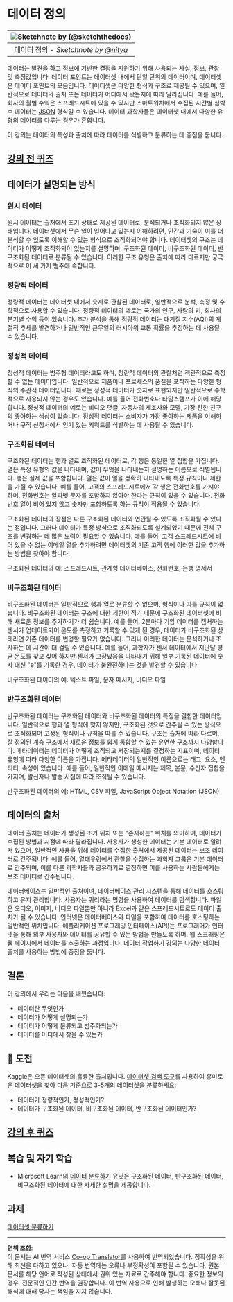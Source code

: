 <!--
CO_OP_TRANSLATOR_METADATA:
{
  "original_hash": "1228edf3572afca7d7cdcd938b6b4984",
  "translation_date": "2025-09-04T13:35:25+00:00",
  "source_file": "1-Introduction/03-defining-data/README.md",
  "language_code": "ko"
}
-->
# 데이터 정의

|![ Sketchnote by [(@sketchthedocs)](https://sketchthedocs.dev) ](../../sketchnotes/03-DefiningData.png)|
|:---:|
|데이터 정의 - _Sketchnote by [@nitya](https://twitter.com/nitya)_ |

데이터는 발견을 하고 정보에 기반한 결정을 지원하기 위해 사용되는 사실, 정보, 관찰 및 측정값입니다. 데이터 포인트는 데이터셋 내에서 단일 단위의 데이터이며, 데이터셋은 데이터 포인트의 모음입니다. 데이터셋은 다양한 형식과 구조로 제공될 수 있으며, 일반적으로 데이터의 출처 또는 데이터가 어디에서 왔는지에 따라 달라집니다. 예를 들어, 회사의 월별 수익은 스프레드시트에 있을 수 있지만 스마트워치에서 수집된 시간별 심박수 데이터는 [JSON](https://stackoverflow.com/a/383699) 형식일 수 있습니다. 데이터 과학자들은 데이터셋 내에서 다양한 유형의 데이터를 다루는 경우가 흔합니다.

이 강의는 데이터의 특성과 출처에 따라 데이터를 식별하고 분류하는 데 중점을 둡니다.

## [강의 전 퀴즈](https://purple-hill-04aebfb03.1.azurestaticapps.net/quiz/4)

## 데이터가 설명되는 방식

### 원시 데이터
원시 데이터는 출처에서 초기 상태로 제공된 데이터로, 분석되거나 조직화되지 않은 상태입니다. 데이터셋에서 무슨 일이 일어나고 있는지 이해하려면, 인간과 기술이 이를 더 분석할 수 있도록 이해할 수 있는 형식으로 조직화되어야 합니다. 데이터셋의 구조는 데이터가 어떻게 조직화되어 있는지를 설명하며, 구조화된 데이터, 비구조화된 데이터, 반구조화된 데이터로 분류될 수 있습니다. 이러한 구조 유형은 출처에 따라 다르지만 궁극적으로 이 세 가지 범주에 속합니다.

### 정량적 데이터
정량적 데이터는 데이터셋 내에서 숫자로 관찰된 데이터로, 일반적으로 분석, 측정 및 수학적으로 사용할 수 있습니다. 정량적 데이터의 예로는 국가의 인구, 사람의 키, 회사의 분기별 수익 등이 있습니다. 추가 분석을 통해 정량적 데이터는 대기질 지수(AQI)의 계절적 추세를 발견하거나 일반적인 근무일의 러시아워 교통 확률을 추정하는 데 사용될 수 있습니다.

### 정성적 데이터
정성적 데이터는 범주형 데이터라고도 하며, 정량적 데이터의 관찰처럼 객관적으로 측정할 수 없는 데이터입니다. 일반적으로 제품이나 프로세스의 품질을 포착하는 다양한 형식의 주관적 데이터입니다. 때로는 정성적 데이터가 숫자로 표현되지만 일반적으로 수학적으로 사용되지 않는 경우도 있습니다. 예를 들어 전화번호나 타임스탬프가 이에 해당합니다. 정성적 데이터의 예로는 비디오 댓글, 자동차의 제조사와 모델, 가장 친한 친구의 좋아하는 색상이 있습니다. 정성적 데이터는 소비자가 가장 좋아하는 제품을 이해하거나 구직 신청서에서 인기 있는 키워드를 식별하는 데 사용될 수 있습니다.

### 구조화된 데이터
구조화된 데이터는 행과 열로 조직화된 데이터로, 각 행은 동일한 열 집합을 가집니다. 열은 특정 유형의 값을 나타내며, 값이 무엇을 나타내는지 설명하는 이름으로 식별됩니다. 행은 실제 값을 포함합니다. 열은 값이 열을 정확히 나타내도록 특정 규칙이나 제한을 가질 수 있습니다. 예를 들어, 고객의 스프레드시트에서 각 행은 전화번호를 가져야 하며, 전화번호는 알파벳 문자를 포함하지 않아야 한다는 규칙이 있을 수 있습니다. 전화번호 열이 비어 있지 않고 숫자만 포함하도록 하는 규칙이 적용될 수 있습니다.

구조화된 데이터의 장점은 다른 구조화된 데이터와 연관될 수 있도록 조직화될 수 있다는 점입니다. 그러나 데이터가 특정 방식으로 조직화되도록 설계되었기 때문에 전체 구조를 변경하는 데 많은 노력이 필요할 수 있습니다. 예를 들어, 고객 스프레드시트에 비어 있을 수 없는 이메일 열을 추가하려면 데이터셋의 기존 고객 행에 이러한 값을 추가하는 방법을 찾아야 합니다.

구조화된 데이터의 예: 스프레드시트, 관계형 데이터베이스, 전화번호, 은행 명세서

### 비구조화된 데이터
비구조화된 데이터는 일반적으로 행과 열로 분류할 수 없으며, 형식이나 따를 규칙이 없습니다. 비구조화된 데이터는 구조에 대한 제한이 적기 때문에 구조화된 데이터셋에 비해 새로운 정보를 추가하기가 더 쉽습니다. 예를 들어, 2분마다 기압 데이터를 캡처하는 센서가 업데이트되어 온도를 측정하고 기록할 수 있게 된 경우, 데이터가 비구조화된 상태라면 기존 데이터를 변경할 필요가 없습니다. 그러나 이러한 데이터는 분석하거나 조사하는 데 시간이 더 걸릴 수 있습니다. 예를 들어, 과학자가 센서 데이터에서 지난달 평균 온도를 찾고 싶어 하지만 센서가 고장났음을 나타내기 위해 일부 기록된 데이터에 숫자 대신 "e"를 기록한 경우, 데이터가 불완전하다는 것을 발견할 수 있습니다.

비구조화된 데이터의 예: 텍스트 파일, 문자 메시지, 비디오 파일

### 반구조화된 데이터
반구조화된 데이터는 구조화된 데이터와 비구조화된 데이터의 특징을 결합한 데이터입니다. 일반적으로 행과 열 형식에 맞지 않지만, 구조화된 것으로 간주될 수 있는 방식으로 조직화되며 고정된 형식이나 규칙을 따를 수 있습니다. 구조는 출처에 따라 다르며, 잘 정의된 계층 구조에서 새로운 정보를 쉽게 통합할 수 있는 유연한 구조까지 다양합니다. 메타데이터는 데이터가 어떻게 조직되고 저장되는지를 결정하는 지표이며, 데이터 유형에 따라 다양한 이름을 가집니다. 메타데이터의 일반적인 이름으로는 태그, 요소, 엔티티, 속성이 있습니다. 예를 들어, 일반적인 이메일 메시지는 제목, 본문, 수신자 집합을 가지며, 발신자나 발송 시점에 따라 조직될 수 있습니다.

반구조화된 데이터의 예: HTML, CSV 파일, JavaScript Object Notation (JSON)

## 데이터의 출처

데이터 출처는 데이터가 생성된 초기 위치 또는 "존재하는" 위치를 의미하며, 데이터가 수집된 방법과 시점에 따라 달라집니다. 사용자가 생성한 데이터는 기본 데이터로 알려져 있으며, 일반적인 사용을 위해 데이터를 수집한 출처에서 제공된 데이터는 보조 데이터로 간주됩니다. 예를 들어, 열대우림에서 관찰을 수집하는 과학자 그룹은 기본 데이터로 간주되며, 이를 다른 과학자들과 공유하기로 결정하면 이를 사용하는 사람들에게는 보조 데이터로 간주됩니다.

데이터베이스는 일반적인 출처이며, 데이터베이스 관리 시스템을 통해 데이터를 호스팅하고 유지 관리합니다. 사용자는 쿼리라는 명령을 사용하여 데이터를 탐색합니다. 파일은 오디오, 이미지, 비디오 파일뿐만 아니라 Excel과 같은 스프레드시트로도 데이터 출처가 될 수 있습니다. 인터넷은 데이터베이스와 파일을 포함하여 데이터를 호스팅하는 일반적인 위치입니다. 애플리케이션 프로그래밍 인터페이스(API)는 프로그래머가 인터넷을 통해 외부 사용자와 데이터를 공유할 수 있는 방법을 만들도록 하며, 웹 스크래핑은 웹 페이지에서 데이터를 추출하는 과정입니다. [데이터 작업하기](../../../../../../../../../2-Working-With-Data) 강의는 다양한 데이터 출처를 사용하는 방법에 중점을 둡니다.

## 결론

이 강의에서 우리는 다음을 배웠습니다:

- 데이터란 무엇인가
- 데이터가 어떻게 설명되는가
- 데이터가 어떻게 분류되고 범주화되는가
- 데이터를 어디에서 찾을 수 있는가

## 🚀 도전

Kaggle은 오픈 데이터셋의 훌륭한 출처입니다. [데이터셋 검색 도구](https://www.kaggle.com/datasets)를 사용하여 흥미로운 데이터셋을 찾아 다음 기준으로 3-5개의 데이터셋을 분류하세요:

- 데이터가 정량적인가, 정성적인가?
- 데이터가 구조화된 데이터, 비구조화된 데이터, 반구조화된 데이터인가?

## [강의 후 퀴즈](https://ff-quizzes.netlify.app/en/ds/)

## 복습 및 자기 학습

- Microsoft Learn의 [데이터 분류하기](https://docs.microsoft.com/en-us/learn/modules/choose-storage-approach-in-azure/2-classify-data) 유닛은 구조화된 데이터, 반구조화된 데이터, 비구조화된 데이터에 대한 자세한 설명을 제공합니다.

## 과제

[데이터셋 분류하기](assignment.md)

---

**면책 조항**:  
이 문서는 AI 번역 서비스 [Co-op Translator](https://github.com/Azure/co-op-translator)를 사용하여 번역되었습니다. 정확성을 위해 최선을 다하고 있으나, 자동 번역에는 오류나 부정확성이 포함될 수 있습니다. 원본 문서를 해당 언어로 작성된 상태에서 권위 있는 자료로 간주해야 합니다. 중요한 정보의 경우, 전문적인 인간 번역을 권장합니다. 이 번역 사용으로 인해 발생하는 오해나 잘못된 해석에 대해 당사는 책임을 지지 않습니다.  